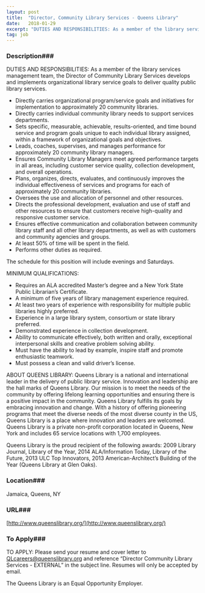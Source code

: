 ```yaml
---
layout: post
title:  "Director, Community Library Services - Queens Library"
date:   2018-01-29
excerpt: "DUTIES AND RESPONSIBILITIES: As a member of the library services management team, the Director of Community Library Services develops and implements organizational library service goals to deliver quality public library services. - Directly carries organizational program/service goals and initiatives for implementation to approximately 20 community libraries. - Directly carries individual..."
tag: job
---
```


### Description###

DUTIES AND RESPONSIBILITIES:
As a member of the library services management team, the Director of Community Library Services develops and implements organizational library service goals to deliver quality public library services.  
- Directly carries organizational program/service goals and initiatives for 
   implementation to approximately 20 community libraries.  
- Directly carries individual community library needs to support services 
   departments.  
- Sets specific, measurable, achievable, results-oriented, and time bound 
   service and program goals unique to each individual library assigned, within a 
   framework of organizational goals and objectives.  
- Leads, coaches, supervises, and manages performance for approximately 20 
   community library managers.  
- Ensures Community Library Managers meet agreed performance targets in all 
   areas, including customer service quality, collection development, and overall 
   operations.  
- Plans, organizes, directs, evaluates, and continuously improves the individual 
   effectiveness of services and programs for each of approximately 20 
   community libraries.
- Oversees the use and allocation of personnel and other resources.
- Directs the professional development, evaluation and use of staff and other 
   resources to ensure that customers receive high-quality and responsive 
   customer service. 
- Ensures effective communication and collaboration between community 
   library staff and all other library departments, as well as with customers and 
   community agencies and groups.   
- At least 50% of time will be spent in the field. 
- Performs other duties as required.

The schedule for this position will include evenings and Saturdays.

MINIMUM QUALIFICATIONS:
- Requires an ALA accredited Master’s degree and a New York State Public 
   Librarian’s Certificate.
- A minimum of five years of library management experience required. 
- At least two years of experience with responsibility for multiple public libraries 
   highly preferred. 
- Experience in a large library system, consortium or state library preferred. 
- Demonstrated experience in collection development.  
- Ability to communicate effectively, both written and orally, exceptional 
   interpersonal skills and creative problem solving ability.  
- Must have the ability to lead by example, inspire staff and promote 
   enthusiastic teamwork. 
- Must possess a clean and valid driver’s license.

ABOUT QUEENS LIBRARY:
Queens Library is a national and international leader in the delivery of public library service. Innovation and leadership are the hall marks of Queens Library. Our mission is to meet the needs of the community by offering lifelong learning opportunities and ensuring there is a positive impact in the community. Queens Library fulfills its goals by embracing innovation and change. With a history of offering pioneering programs that meet the diverse needs of the most diverse county in the US, Queens Library is a place where innovation and leaders are welcomed.   Queens Library is a private non-profit corporation located in Queens, New York and includes 65 service locations with 1,700 employees. 

Queens Library is the proud recipient of the following awards: 2009 Library Journal, Library of the Year, 2014 ALA/Information Today, Library of the Future, 2013 ULC Top Innovators, 2013 American-Architect’s Building of the Year (Queens Library at Glen Oaks).









### Location###

Jamaica, Queens, NY


### URL###

[http://www.queenslibrary.org/](http://www.queenslibrary.org/)

### To Apply###

TO APPLY:  Please send your resume and cover letter to QLcareers@queenslibrary.org and reference “Director Community Library Services - EXTERNAL” in the subject line. Resumes will only be accepted by email.  

The Queens Library is an Equal Opportunity Employer.







